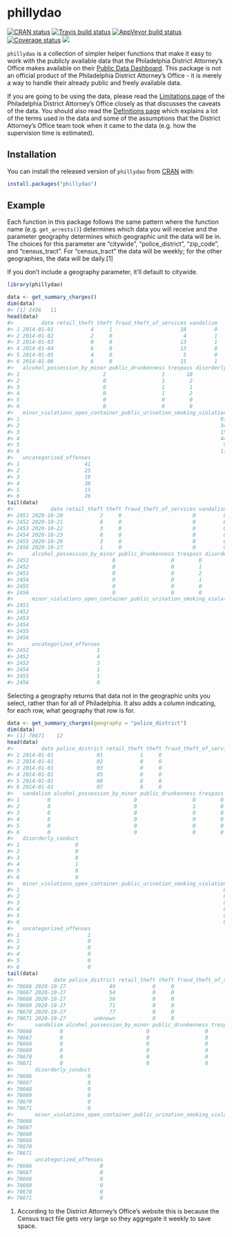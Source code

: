 
<!-- README.md is generated from README.Rmd. Please edit that file -->

# phillydao

<!-- badges: start -->

[![CRAN
status](https://www.r-pkg.org/badges/version/phillydao)](https://CRAN.R-project.org/package=phillydao)
[![Travis build
status](https://travis-ci.com/jacobkap/phillydao.svg?branch=main)](https://travis-ci.com/jacobkap/phillydao)
[![AppVeyor build
status](https://ci.appveyor.com/api/projects/status/github/jacobkap/phillydao?branch=main&svg=true)](https://ci.appveyor.com/project/jacobkap/phillydao)
[![Coverage
status](https://codecov.io/gh/jacobkap/phillydao/branch/main/graph/badge.svg)](https://codecov.io/github/jacobkap/phillydao?branch=main)
[![](http://cranlogs.r-pkg.org/badges/grand-total/phillydao?color=blue)](https://cran.r-project.org/package=phillydao)
<!-- badges: end -->

`phillydao` is a collection of simpler helper functions that make it
easy to work with the publicly available data that the Philadelphia
District Attorney’s Office makes available on their [Public Data
Dashboard](https://data.philadao.com/download.html). This package is not
an official product of the Philadelphia District Attorney’s Office - it
is merely a way to handle their already public and freely available
data.

If you are going to be using the data, please read the [Limitations
page](https://data.philadao.com/limitations.html) of the Philadelphia
District Attorney’s Office closely as that discusses the caveats of the
data. You should also read the [Definitions
page](https://data.philadao.com/definitions.html) which explains a lot
of the terms used in the data and some of the assumptions that the
District Attorney’s Office team took when it came to the data (e.g. how
the supervision time is estimated).

## Installation

You can install the released version of `phillydao` from
[CRAN](https://CRAN.R-project.org) with:

``` r
install.packages("phillydao")
```

## Example

Each function in this package follows the same pattern where the
function name (e.g. `get_arrests()`) determines which data you will
receive and the parameter geography determines which geographic unit the
data will be in. The choices for this parameter are “citywide”,
“police\_district”, “zip\_code”, and “census\_tract”. For
“census\_tract” the data will be weekly; for the other geographies,
the data will be daily.\[1\]

If you don’t include a geography parameter, it’ll default to citywide.

``` r
library(phillydao)

data <- get_summary_charges()
dim(data)
#> [1] 2456   11
head(data)
#>         date retail_theft theft fraud_theft_of_services vandalism
#> 1 2014-01-01            4     1                      18         0
#> 2 2014-01-02            2     0                       4         1
#> 3 2014-01-03            0     0                      13         1
#> 4 2014-01-04            6     0                      13         0
#> 5 2014-01-05            4     0                       5         0
#> 6 2014-01-06            6     0                      15         1
#>   alcohol_possession_by_minor public_drunkenness trespass disorderly_conduct
#> 1                           2                  1       10                  6
#> 2                           0                  1        2                 13
#> 3                           0                  1        1                  4
#> 4                           0                  1        2                  0
#> 5                           0                  0        0                  4
#> 6                           0                  0        0                  5
#>   minor_violations_open_container_public_urination_smoking_violation
#> 1                                                                 97
#> 2                                                                 34
#> 3                                                                 15
#> 4                                                                 44
#> 5                                                                  9
#> 6                                                                 17
#>   uncategorized_offenses
#> 1                     41
#> 2                     25
#> 3                     19
#> 4                     36
#> 5                     15
#> 6                     26
tail(data)
#>            date retail_theft theft fraud_theft_of_services vandalism
#> 2451 2020-10-20            2     0                       0         0
#> 2452 2020-10-21            6     0                       0         0
#> 2453 2020-10-22            3     0                       0         0
#> 2454 2020-10-23            0     0                       0         0
#> 2455 2020-10-26            3     0                       0         0
#> 2456 2020-10-27            1     0                       0         0
#>      alcohol_possession_by_minor public_drunkenness trespass disorderly_conduct
#> 2451                           0                  0        0                  0
#> 2452                           0                  0        1                  0
#> 2453                           0                  0        2                  0
#> 2454                           0                  0        1                  0
#> 2455                           0                  0        0                  0
#> 2456                           0                  0        0                  1
#>      minor_violations_open_container_public_urination_smoking_violation
#> 2451                                                                  0
#> 2452                                                                  0
#> 2453                                                                  0
#> 2454                                                                  0
#> 2455                                                                  0
#> 2456                                                                  0
#>      uncategorized_offenses
#> 2451                      1
#> 2452                      4
#> 2453                      3
#> 2454                      1
#> 2455                      1
#> 2456                      0
```

Selecting a geography returns that data not in the geographic units you
select, rather than for all of Philadelphia. It also adds a column
indicating, for each row, what geography that row is for.

``` r
data <- get_summary_charges(geography = "police_district")
dim(data)
#> [1] 78671    12
head(data)
#>         date police_district retail_theft theft fraud_theft_of_services
#> 1 2014-01-01              01            1     0                       0
#> 2 2014-01-01              02            0     0                       0
#> 3 2014-01-01              03            0     0                       0
#> 4 2014-01-01              05            0     0                       0
#> 5 2014-01-01              06            0     0                       0
#> 6 2014-01-01              07            0     0                       0
#>   vandalism alcohol_possession_by_minor public_drunkenness trespass
#> 1         0                           0                  0        0
#> 2         0                           0                  1        0
#> 3         0                           0                  0        0
#> 4         0                           0                  0        0
#> 5         0                           0                  0        0
#> 6         0                           0                  0        0
#>   disorderly_conduct
#> 1                  0
#> 2                  0
#> 3                  0
#> 4                  1
#> 5                  0
#> 6                  0
#>   minor_violations_open_container_public_urination_smoking_violation
#> 1                                                                  0
#> 2                                                                  0
#> 3                                                                  0
#> 4                                                                  0
#> 5                                                                  0
#> 6                                                                  0
#>   uncategorized_offenses
#> 1                      1
#> 2                      0
#> 3                      0
#> 4                      0
#> 5                      0
#> 6                      0
tail(data)
#>             date police_district retail_theft theft fraud_theft_of_services
#> 78666 2020-10-27              49            0     0                       0
#> 78667 2020-10-27              54            0     0                       0
#> 78668 2020-10-27              56            0     0                       0
#> 78669 2020-10-27              71            0     0                       0
#> 78670 2020-10-27              77            0     0                       0
#> 78671 2020-10-27         unknown            0     0                       0
#>       vandalism alcohol_possession_by_minor public_drunkenness trespass
#> 78666         0                           0                  0        0
#> 78667         0                           0                  0        0
#> 78668         0                           0                  0        0
#> 78669         0                           0                  0        0
#> 78670         0                           0                  0        0
#> 78671         0                           0                  0        0
#>       disorderly_conduct
#> 78666                  0
#> 78667                  0
#> 78668                  0
#> 78669                  0
#> 78670                  0
#> 78671                  0
#>       minor_violations_open_container_public_urination_smoking_violation
#> 78666                                                                  0
#> 78667                                                                  0
#> 78668                                                                  0
#> 78669                                                                  0
#> 78670                                                                  0
#> 78671                                                                  0
#>       uncategorized_offenses
#> 78666                      0
#> 78667                      0
#> 78668                      0
#> 78669                      0
#> 78670                      0
#> 78671                      0
```

1.  According to the District Attorney’s Office’s website this is
    because the Census tract file gets very large so they aggregate it
    weekly to save space.
